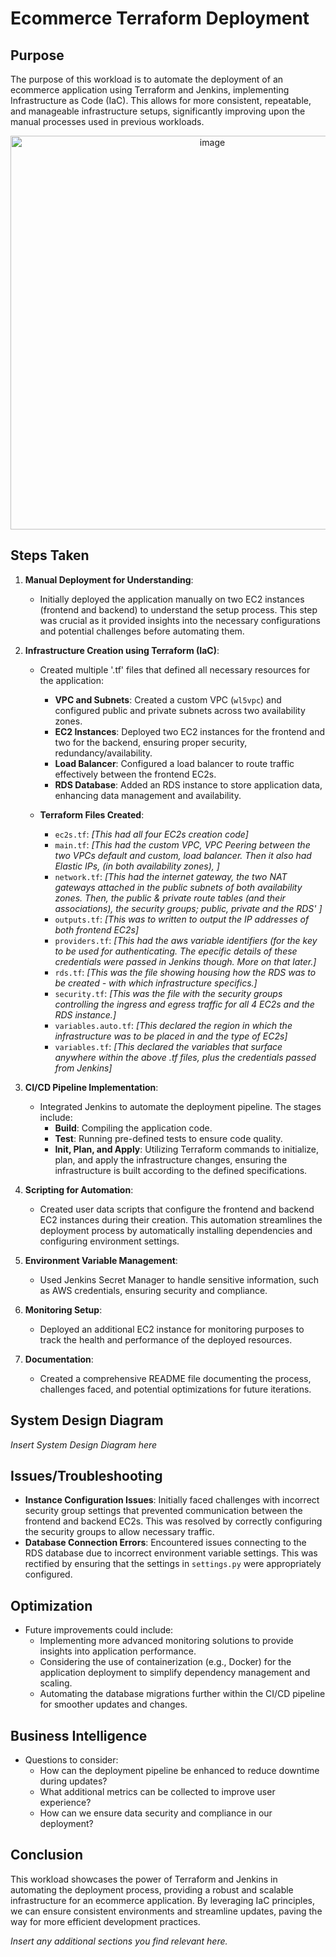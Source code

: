 # Ecommerce Terraform Deployment

## Purpose
The purpose of this workload is to automate the deployment of an ecommerce application using Terraform and Jenkins, implementing Infrastructure as Code (IaC). This allows for more consistent, repeatable, and manageable infrastructure setups, significantly improving upon the manual processes used in previous workloads.

<div align="center">
	<img width="630" alt="image" src="https://github.com/user-attachments/assets/123fecb7-21a3-41b1-a74d-a5d6c93ab550">
</div>

## Steps Taken

1. **Manual Deployment for Understanding**:
   - Initially deployed the application manually on two EC2 instances (frontend and backend) to understand the setup process. This step was crucial as it provided insights into the necessary configurations and potential challenges before automating them.

2. **Infrastructure Creation using Terraform (IaC)**:
   - Created multiple '.tf' files that defined all necessary resources for the application:
     - **VPC and Subnets**: Created a custom VPC (`wl5vpc`) and configured public and private subnets across two availability zones.
     - **EC2 Instances**: Deployed two EC2 instances for the frontend and two for the backend, ensuring proper security, redundancy/availability.
     - **Load Balancer**: Configured a load balancer to route traffic effectively between the frontend EC2s.
     - **RDS Database**: Added an RDS instance to store application data, enhancing data management and availability.

   - **Terraform Files Created**:
     - `ec2s.tf`: *[This had all four EC2s creation code]*
     - `main.tf`: *[This had the custom VPC, VPC Peering between the two VPCs default and custom, load balancer. Then it also had Elastic IPs, (in both
       availability zones),  ]*
     - `network.tf`: *[This had the internet gateway, the two NAT gateways attached in the public subnets of both availability zones. Then, the
       public & private route tables (and their associations), the security groups; public, private and the RDS' ]*
     - `outputs.tf`: *[This was to written to output the IP addresses of both frontend EC2s]*
     - `providers.tf`: *[This had the aws variable identifiers (for the key to be used for authenticating. The epecific details of these credentials were passed in Jenkins though. More on that later.]*
     - `rds.tf`: *[This was the file showing housing how the RDS was to be created - with which infrastructure specifics.]*
     - `security.tf`: *[This was the file with the security groups controlling the ingress and egress traffic for all 4 EC2s and the RDS instance.]*
     - `variables.auto.tf`: *[This declared the region in which the infrastructure was to be placed in and the type of EC2s]*
     - `variables.tf`: *[This declared the variables that surface anywhere within the above .tf files, plus the credentials passed from Jenkins]*

3. **CI/CD Pipeline Implementation**:
   - Integrated Jenkins to automate the deployment pipeline. The stages include:
     - **Build**: Compiling the application code.
     - **Test**: Running pre-defined tests to ensure code quality.
     - **Init, Plan, and Apply**: Utilizing Terraform commands to initialize, plan, and apply the infrastructure changes, ensuring the infrastructure is built according to the defined specifications.

4. **Scripting for Automation**:
   - Created user data scripts that configure the frontend and backend EC2 instances during their creation. This automation streamlines the deployment process by automatically installing dependencies and configuring environment settings.

5. **Environment Variable Management**:
   - Used Jenkins Secret Manager to handle sensitive information, such as AWS credentials, ensuring security and compliance.

6. **Monitoring Setup**:
   - Deployed an additional EC2 instance for monitoring purposes to track the health and performance of the deployed resources.

7. **Documentation**:
   - Created a comprehensive README file documenting the process, challenges faced, and potential optimizations for future iterations.

## System Design Diagram
*Insert System Design Diagram here*

## Issues/Troubleshooting
- **Instance Configuration Issues**: Initially faced challenges with incorrect security group settings that prevented communication between the frontend and backend EC2s. This was resolved by correctly configuring the security groups to allow necessary traffic.
- **Database Connection Errors**: Encountered issues connecting to the RDS database due to incorrect environment variable settings. This was rectified by ensuring that the settings in `settings.py` were appropriately configured.

## Optimization
- Future improvements could include:
  - Implementing more advanced monitoring solutions to provide insights into application performance.
  - Considering the use of containerization (e.g., Docker) for the application deployment to simplify dependency management and scaling.
  - Automating the database migrations further within the CI/CD pipeline for smoother updates and changes.

## Business Intelligence
- Questions to consider:
  - How can the deployment pipeline be enhanced to reduce downtime during updates?
  - What additional metrics can be collected to improve user experience?
  - How can we ensure data security and compliance in our deployment?

## Conclusion
This workload showcases the power of Terraform and Jenkins in automating the deployment process, providing a robust and scalable infrastructure for an ecommerce application. By leveraging IaC principles, we can ensure consistent environments and streamline updates, paving the way for more efficient development practices.

*Insert any additional sections you find relevant here.*
